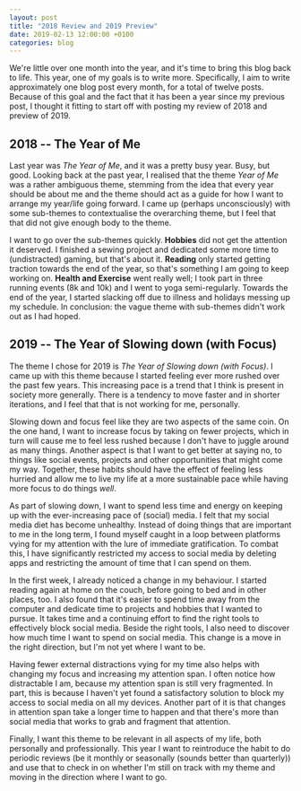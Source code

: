 ```yaml
---
layout: post
title: "2018 Review and 2019 Preview"
date: 2019-02-13 12:00:00 +0100
categories: blog
---
```


We're little over one month into the year, and it's time to bring this blog back to life. This year, one of my goals is to write more. Specifically, I aim to write approximately one blog post every month, for a total of twelve posts. Because of this goal and the fact that it has been a year since my previous post, I thought it fitting to start off with posting my review of 2018 and preview of 2019.

<!-- more -->

## 2018 -- The Year of Me

Last year was _The Year of Me_, and it was a pretty busy year. Busy, but good. Looking back at the past year, I realised that the theme _Year of Me_ was a rather ambiguous theme, stemming from the idea that every year should be about me and the theme should act as a guide for how I want to arrange my year/life going forward. I came up (perhaps unconsciously) with some sub-themes to contextualise the overarching theme, but I feel that that did not give enough body to the theme.

I want to go over the sub-themes quickly. **Hobbies** did not get the attention it deserved. I finished a sewing project and dedicated some more time to (undistracted) gaming, but that's about it. **Reading** only started getting traction towards the end of the year, so that's something I am going to keep working on. **Health and Exercise** went really well; I took part in three running events (8k and 10k) and I went to yoga semi-regularly. Towards the end of the year, I started slacking off due to illness and holidays messing up my schedule. In conclusion: the vague theme with sub-themes didn't work out as I had hoped.

## 2019 -- The Year of Slowing down (with Focus)

The theme I chose for 2019 is _The Year of Slowing down (with Focus)_. I came up with this theme because I started feeling ever more rushed over the past few years. This increasing pace is a trend that I think is present in society more generally. There is a tendency to move faster and in shorter iterations, and I feel that that is not working for me, personally.

Slowing down and focus feel like they are two aspects of the same coin. On the one hand, I want to increase focus by taking on fewer projects, which in turn will cause me to feel less rushed because I don't have to juggle around as many things. Another aspect is that I want to get better at saying no, to things like social events, projects and other opportunities that might come my way. Together, these habits should have the effect of feeling less hurried and allow me to live my life at a more sustainable pace while having more focus to do things _well_.

<!-- ### Slowing Down -->
As part of slowing down, I want to spend less time and energy on keeping up with the ever-increasing pace of (social) media. I felt that my social media diet has become unhealthy. Instead of doing things that are important to me in the long term, I found myself caught in a loop between platforms vying for my attention with the lure of immediate gratification. To combat this, I have significantly restricted my access to social media by deleting apps and restricting the amount of time that I can spend on them.

In the first week, I already noticed a change in my behaviour. I started reading again at home on the couch, before going to bed and in other places, too. I also found that it's easier to spend time away from the computer and dedicate time to projects and hobbies that I wanted to pursue. It takes time and a continuing effort to find the right tools to effectively block social media. Beside the right tools, I also need to discover how much time I want to spend on social media. This change is a move in the right direction, but I'm not yet where I want to be.

<!-- ### Focus -->
Having fewer external distractions vying for my time also helps with changing my focus and increasing my attention span. I often notice how distractable I am, because my attention span is still very fragmented. In part, this is because I haven't yet found a satisfactory solution to block my access to social media on all my devices. Another part of it is that changes in attention span take a longer time to happen and that there's more than social media that works to grab and fragment that attention.

<!-- ## Concluding Remarks -->
Finally, I want this theme to be relevant in all aspects of my life, both personally and professionally. This year I want to reintroduce the habit to do periodic reviews (be it monthly or seasonally (sounds better than quarterly)) and use that to check in on whether I'm still on track with my theme and moving in the direction where I want to go.